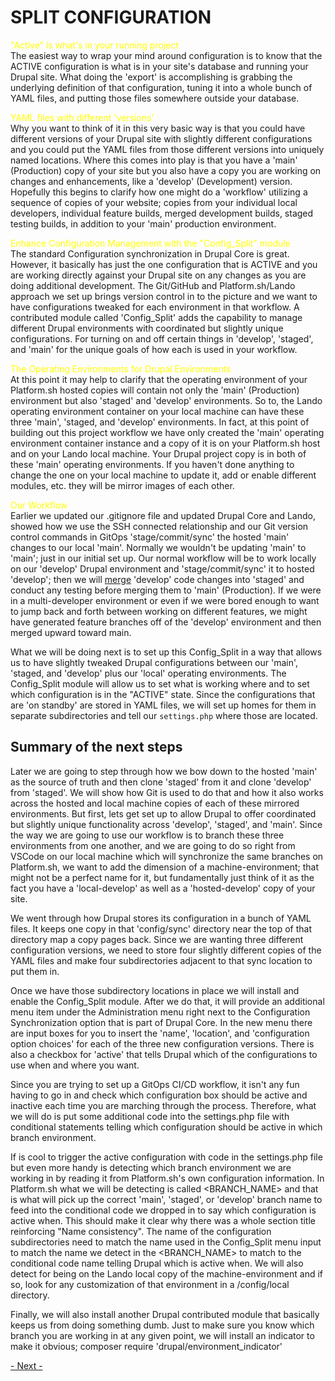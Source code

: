 
# SPLIT CONFIGURATION

<font color=yellow>"Active" is what's in your running project</font><br>
The easiest way to wrap your mind around configuration is to know that the ACTIVE configuration is what is in your site's database and running your Drupal site.  What doing the 'export' is accomplishing is grabbing the underlying definition of that configuration, tuning it into a whole bunch of YAML files, and putting those files somewhere outside your database.

<font color=yellow>YAML files with different 'versions'</font><br>
Why you want to think of it in this very basic way is that you could have different versions of your Drupal site with slightly different configurations and you could put the YAML files from those different versions into uniquely named locations.   Where this comes into play is that you have a 'main' (Production) copy of your site but you also have a copy you are working on changes and enhancements, like a 'develop' (Development) version.  Hopefully this begins to clarify how one might do a 'workflow' utilizing a sequence of copies of your website; copies from your individual local developers, individual feature builds, merged development builds, staged testing builds, in addition to your 'main' production environment.  

<font color=yellow>Enhance Configuration Management with the "Config_Split" module</font><br>
The standard Configuration synchronization in Drupal Core is great. However, it basically has just the one configuration that is ACTIVE and you are working directly against your Drupal site on any changes as you are doing additional development.  The Git/GitHub and Platform.sh/Lando approach we set up brings version control in to the picture and we want to have configurations tweaked for each environment in that workflow.   A contributed module called 'Config_Split' adds the capability to manage different Drupal environments with coordinated but slightly unique configurations.  For turning on and off certain things in 'develop', 'staged', and 'main' for the unique goals of how each is used in your workflow.

<font color=yellow>The Operating Environments for Drupal Environments</font><br>
At this point it may help to clarify that the operating environment of your Platform.sh hosted copies will contain not only the 'main' (Production) environment but also 'staged' and 'develop' environments.  So to, the Lando operating environment container on your local machine can have these three 'main', 'staged, and 'develop' environments.  In fact, at this point of building out this project workflow we have only created the 'main' operating environment container instance and a copy of it is on your Platform.sh host and on your Lando local machine.  Your Drupal project copy is in both of these 'main' operating environments.  If you haven't done anything to change the one on your local machine to update it, add or enable different modules, etc. they will be mirror images of each other.

<font color=yellow>Our Workflow</font><br>
Earlier we updated our .gitignore file and updated Drupal Core and Lando, showed how we use the SSH connected relationship and our Git version control commands in GitOps 'stage/commit/sync' the hosted 'main' changes to our local 'main'.  Normally we wouldn't be updating 'main' to 'main'; just in our initial set up. Our normal workflow will be to work locally on our 'develop' Drupal environment and 'stage/commit/sync' it to hosted 'develop'; then  we will [merge](https://git-scm.com/docs/git-merge) 'develop' code changes into 'staged' and conduct any testing before merging them to 'main' (Production).  If we were in a multi-developer environment or even if we were bored enough to want to jump back and forth between working on different features, we might have generated feature branches off of the 'develop'  environment and then merged upward toward main.

What we will be doing next is to set up this Config_Split in a way that allows us to have slightly tweaked Drupal configurations between our 'main', 'staged, and 'develop' plus our 'local' operating environments.  The Config_Split module will allow us to set what is working where and to set which configuration is in the "ACTIVE" state.  Since the configurations that are 'on standby' are stored in YAML files, we will set up homes for them in separate subdirectories and tell our `settings.php` where those are located.


## Summary of the next steps
Later we are going to step through how we bow down to the hosted 'main' as the source of truth and then clone 'staged' from it and clone 'develop' from 'staged'.  We will show how Git is used to do that and how it also works across the hosted and local machine copies of each of these mirrored environments.   But first, lets get set up to allow Drupal to offer coordinated but slightly unique functionality across 'develop', 'staged', and 'main'.  Since the way we are going to use our workflow is to branch these three environments from one another, and we are going to do so right from VSCode on our local machine which will synchronize the same branches on Platform.sh, we want to add the dimension of a machine-environment; that might not be a perfect name for it, but fundamentally just think of it as the fact you have a 'local-develop' as well as a 'hosted-develop' copy of your site.  

We went through how Drupal stores its configuration in a bunch of YAML files.  It keeps one copy in that 'config/sync' directory near the top of that directory map a copy pages back.  Since we are wanting three different configuration versions, we need to store four slightly different copies of the YAML files and make four subdirectories adjacent to that sync location to put them in.

Once we have those subdirectory locations in place we will install and enable the Config_Split module.  After we do that, it will provide an additional menu item under the Administration menu right next to the Configuration Synchronization option that is part of Drupal Core.  In the new menu there are input boxes for you to insert the 'name', 'location', and 'configuration option choices'  for each of the three new configuration versions.  There is also a checkbox for 'active' that tells Drupal which of the configurations to use when and where you want.

Since you are trying to set up a GitOps CI/CD workflow, it isn't any fun having to go in and check which configuration box should be active and inactive each time you are marching through the process.  Therefore, what we will do is put some additional code into the settings.php file with conditional statements telling which configuration should be active in which branch environment. 

If is cool to trigger the active configuration with code in the settings.php file but even more handy is detecting which branch environment we are working in by reading it from Platform.sh's own configuration information.  In Platform.sh what we will be detecting is called <BRANCH_NAME> and that is what will pick up the correct 'main', 'staged', or 'develop' branch name to feed into the conditional code we dropped in to say which configuration is active when.  This should make it clear why there was a whole section title reinforcing "Name consistency".   The name of the configuration subdirectories need to match the name used in the Config_Split menu input to match the name we detect in the <BRANCH_NAME> to match to the conditional code name telling Drupal which is active when.  We will also detect for being on the Lando local copy of the machine-environment and if so, look for any customization of that environment in a /config/local directory. 

Finally, we will also install another Drupal contributed module that basically keeps us from doing something dumb.  Just to make sure you know which branch you are working in at any given point, we will install an indicator to make it obvious; composer require 'drupal/environment_indicator'



[- Next -](../cicd/configsplit2)
